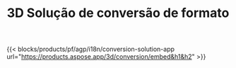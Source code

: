 ﻿---
title: 3D Solução de conversão de formato 
weight: 7730
url: /pt/conversion
limit: 
description: Converter arquivo 3D para Autodesk, Draco, Wavefront, 3D Studio e muitos outros formatos
---
{{< blocks/products/pf/agp/i18n/conversion-solution-app url="https://products.aspose.app/3d/conversion/embed&h1&h2" >}} 
